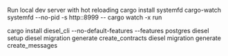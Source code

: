 

Run local dev server with hot reloading
cargo install systemfd cargo-watch
systemfd --no-pid -s http::8999 -- cargo watch -x run

cargo install diesel_cli --no-default-features --features postgres
diesel setup
diesel migration generate create_contracts
diesel migration generate create_messages

